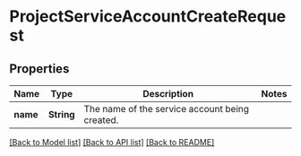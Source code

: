 # ProjectServiceAccountCreateRequest

## Properties
Name | Type | Description | Notes
------------ | ------------- | ------------- | -------------
**name** | **String** | The name of the service account being created. | 

[[Back to Model list]](../README.md#documentation-for-models) [[Back to API list]](../README.md#documentation-for-api-endpoints) [[Back to README]](../README.md)


